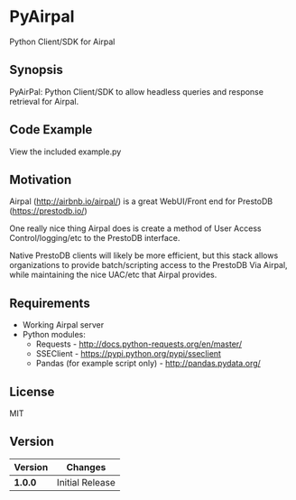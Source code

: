# PyAirpal
Python Client/SDK for Airpal

## Synopsis

PyAirPal: Python Client/SDK to allow headless queries and response retrieval for Airpal.

## Code Example

View the included example.py

## Motivation

Airpal (http://airbnb.io/airpal/) is a great WebUI/Front end for PrestoDB (https://prestodb.io/)

One really nice thing Airpal does is create a method of User Access Control/logging/etc to the PrestoDB interface.

Native PrestoDB clients will likely be more efficient, but this stack allows organizations to provide batch/scripting 
access to the PrestoDB Via Airpal, while maintaining the nice UAC/etc that Airpal provides.

## Requirements

* Working Airpal server
* Python modules:
    * Requests - http://docs.python-requests.org/en/master/
    * SSEClient - https://pypi.python.org/pypi/sseclient
    * Pandas (for example script only) - http://pandas.pydata.org/

## License

MIT

## Version
Version | Changes
------- | --------
**1.0.0**| Initial Release

